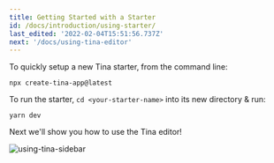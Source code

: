 ```yaml
---
title: Getting Started with a Starter
id: /docs/introduction/using-starter/
last_edited: '2022-02-04T15:51:56.737Z'
next: '/docs/using-tina-editor'
---
```


To quickly setup a new Tina starter, from the command line:

```bash,copy
npx create-tina-app@latest
```

To run the starter, `cd <your-starter-name>` into its new directory & run:

```bash,copy
yarn dev
```

Next we'll show you how to use the Tina editor!

![using-tina-sidebar](https://res.cloudinary.com/forestry-demo/image/upload/v1638554818/tina-io/using-tina/sidebar.gif)
